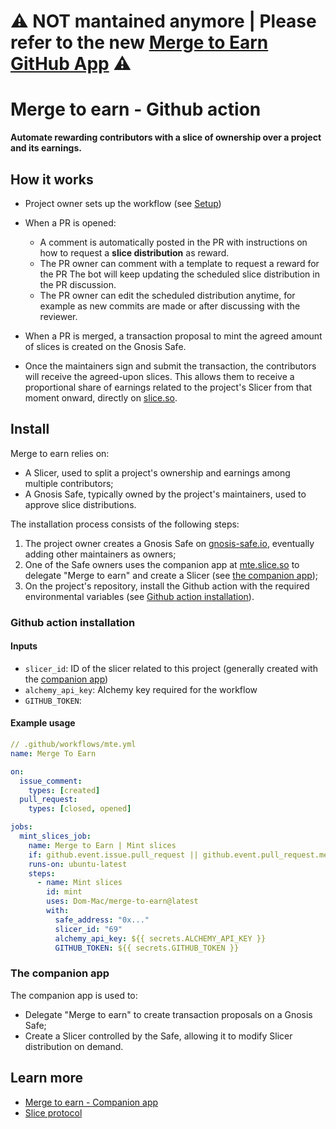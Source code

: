 # ⚠️ NOT mantained anymore | Please refer to the new [Merge to Earn GitHub App](https://github.com/slice-so/merge-to-earn) ⚠️


# Merge to earn - Github action

**Automate rewarding contributors with a slice of ownership over a project and its earnings.**

## How it works

- Project owner sets up the workflow (see [Setup](#setup))
- When a PR is opened:

  - A comment is automatically posted in the PR with instructions on how to request a **slice distribution** as reward.
  - The PR owner can comment with a template to request a reward for the PR The bot will keep updating the scheduled slice distribution in the PR discussion.
  - The PR owner can edit the scheduled distribution anytime, for example as new commits are made or after discussing with the reviewer.

- When a PR is merged, a transaction proposal to mint the agreed amount of slices is created on the Gnosis Safe.
- Once the maintainers sign and submit the transaction, the contributors will receive the agreed-upon slices. This allows them to receive a proportional share of earnings related to the project's Slicer from that moment onward, directly on [slice.so](slice.so).

## Install

Merge to earn relies on:

- A Slicer, used to split a project's ownership and earnings among multiple contributors;
- A Gnosis Safe, typically owned by the project's maintainers, used to approve slice distributions.

The installation process consists of the following steps:

1. The project owner creates a Gnosis Safe on [gnosis-safe.io](gnosis-safe.io/app), eventually adding other maintainers as owners;
2. One of the Safe owners uses the companion app at [mte.slice.so](mte.slice.so) to delegate "Merge to earn" and create a Slicer (see [the companion app](#the-companion-app));
3. On the project's repository, install the Github action with the required environmental variables (see [Github action installation](#github-action-installation)).

### Github action installation

<!-- TODO: Update this section when finalized -->

#### Inputs

- `slicer_id`: ID of the slicer related to this project (generally created with the [companion app](mte.slice.so))
- `alchemy_api_key`: Alchemy key required for the workflow
- `GITHUB_TOKEN`:

#### Example usage

```yml
// .github/workflows/mte.yml
name: Merge To Earn

on:
  issue_comment:
    types: [created]
  pull_request:
    types: [closed, opened]

jobs:
  mint_slices_job:
    name: Merge to Earn | Mint slices
    if: github.event.issue.pull_request || github.event.pull_request.merged == true || github.event.action == 'opened'
    runs-on: ubuntu-latest
    steps:
      - name: Mint slices
        id: mint
        uses: Dom-Mac/merge-to-earn@latest
        with:
          safe_address: "0x..."
          slicer_id: "69"
          alchemy_api_key: ${{ secrets.ALCHEMY_API_KEY }}
          GITHUB_TOKEN: ${{ secrets.GITHUB_TOKEN }}
```

### The companion app

The companion app is used to:

- Delegate "Merge to earn" to create transaction proposals on a Gnosis Safe;
- Create a Slicer controlled by the Safe, allowing it to modify Slicer distribution on demand.

## Learn more

- [Merge to earn - Companion app](mte.slice.so)
- [Slice protocol](slice.so)
